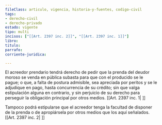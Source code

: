 ```yaml
---
fileClass: articulo, vigencia, historia-y-fuentes, codigo-civil
tags:
- derecho-civil
- derecho-privado
estado: vigente
tipo: multi
incisos: ["[[Art. 2397 inc. 2]]", "[[Art. 2397 inc. 1]]"]
libro:
titulo:
parrafo:
corriente-juridica:

---
```

El acreedor prendario tendrá derecho de pedir que la prenda del deudor moroso se venda en pública subasta para que con el producido se le pague; o que, a falta de postura admisible, sea apreciada por peritos y se le adjudique en pago, hasta concurrencia de su crédito; sin que valga estipulación alguna en contrario, y sin perjuicio de su derecho para perseguir la obligación principal por otros medios. [[Art. 2397 inc. 1| ]]

Tampoco podrá estipularse que el acreedor tenga la facultad de disponer de la prenda o de apropiársela por otros medios que los aquí señalados. [[Art. 2397 inc. 2| ]]